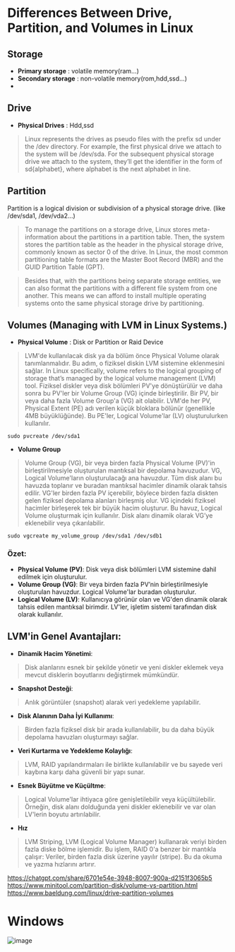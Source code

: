 # Differences Between Drive, Partition, and Volumes in Linux
## Storage
- **Primary storage** : volatile memory(ram...)
- **Secondary storage** : non-volatile memory(rom,hdd,ssd...)
- 

## Drive
- **Physical Drives** : Hdd,ssd
> Linux represents the drives as pseudo files with the prefix sd under the /dev directory. For example, the first physical drive we attach to the system will be /dev/sda. For the subsequent physical storage drive we attach to the system, they’ll get the identifier in the form of sd{alphabet}, where alphabet is the next alphabet in line.

## Partition
Partition is a logical division or subdivision of a physical storage drive. (like /dev/sda1, /dev/vda2...)
> To manage the partitions on a storage drive, Linux stores meta-information about the partitions in a partition table. Then, the system stores the partition table as the header in the physical storage drive, commonly known as sector 0 of the drive. In Linux, the most common partitioning table formats are the Master Boot Record (MBR) and the GUID Partition Table (GPT).

> Besides that, with the partitions being separate storage entities, we can also format the partitions with a different file system from one another. This means we can afford to install multiple operating systems onto the same physical storage drive by partitioning.

## Volumes (Managing with LVM in Linux Systems.)
- **Physical Volume** : Disk or Partition or Raid Device
> LVM'de kullanılacak disk ya da bölüm önce Physical Volume olarak tanımlanmalıdır. Bu adım, o fiziksel diskin LVM sistemine eklenmesini sağlar.
> In Linux specifically, volume refers to the logical grouping of storage that’s managed by the logical volume management (LVM) tool.
> Fiziksel diskler veya disk bölümleri PV'ye dönüştürülür ve daha sonra bu PV'ler bir Volume Group (VG) içinde birleştirilir.
> Bir PV, bir veya daha fazla Volume Group'a (VG) ait olabilir.
> LVM'de her PV, Physical Extent (PE) adı verilen küçük bloklara bölünür (genellikle 4MB büyüklüğünde). Bu PE'ler, Logical Volume'lar (LV) oluşturulurken kullanılır.
```
sudo pvcreate /dev/sda1
```
- **Volume Group**
> Volume Group (VG), bir veya birden fazla Physical Volume (PV)'in birleştirilmesiyle oluşturulan mantıksal bir depolama havuzudur.
> VG, Logical Volume'ların oluşturulacağı ana havuzdur. Tüm disk alanı bu havuzda toplanır ve buradan mantıksal hacimler dinamik olarak tahsis edilir.
> VG'ler birden fazla PV içerebilir, böylece birden fazla diskten gelen fiziksel depolama alanları birleşmiş olur.
> VG içindeki fiziksel hacimler birleşerek tek bir büyük hacim oluşturur. Bu havuz, Logical Volume oluşturmak için kullanılır.
> Disk alanı dinamik olarak VG’ye eklenebilir veya çıkarılabilir.

```
sudo vgcreate my_volume_group /dev/sda1 /dev/sdb1
```

### Özet:
- **Physical Volume (PV)**: Disk veya disk bölümleri LVM sistemine dahil edilmek için oluşturulur.
- **Volume Group (VG)**: Bir veya birden fazla PV’nin birleştirilmesiyle oluşturulan havuzdur. Logical Volume'lar buradan oluşturulur.
- **Logical Volume (LV)**: Kullanıcıya görünür olan ve VG'den dinamik olarak tahsis edilen mantıksal birimdir. LV'ler, işletim sistemi tarafından disk olarak kullanılır.
  
## LVM'in Genel Avantajları:
- **Dinamik Hacim Yönetimi**:
> Disk alanlarını esnek bir şekilde yönetir ve yeni diskler eklemek veya mevcut disklerin boyutlarını değiştirmek mümkündür.

- **Snapshot Desteği**:
> Anlık görüntüler (snapshot) alarak veri yedekleme yapılabilir.

- **Disk Alanının Daha İyi Kullanımı**:
> Birden fazla fiziksel disk bir arada kullanılabilir, bu da daha büyük depolama havuzları oluşturmayı sağlar.

- **Veri Kurtarma ve Yedekleme Kolaylığı**:
> LVM, RAID yapılandırmaları ile birlikte kullanılabilir ve bu sayede veri kaybına karşı daha güvenli bir yapı sunar.

- **Esnek Büyütme ve Küçültme**:
> Logical Volume'lar ihtiyaca göre genişletilebilir veya küçültülebilir. Örneğin, disk alanı dolduğunda yeni diskler eklenebilir ve var olan LV'lerin boyutu artırılabilir.

- **Hız**
> LVM Striping, LVM (Logical Volume Manager) kullanarak veriyi birden fazla diske bölme işlemidir. Bu işlem, RAID 0'a benzer bir mantıkla çalışır: Veriler, birden fazla disk üzerine yayılır (stripe). Bu da okuma ve yazma hızlarını artırır.

https://chatgpt.com/share/6701e54e-3948-8007-900a-d2151f3065b5
https://www.minitool.com/partition-disk/volume-vs-partition.html
https://www.baeldung.com/linux/drive-partition-volumes


# Windows
![image](https://github.com/user-attachments/assets/cb6bb22d-3c4e-4fce-9af6-b7ddcd21f4bb)

